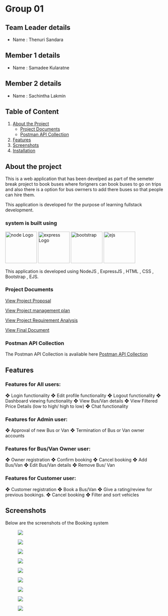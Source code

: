 # Group 01

## Team Leader details
- Name : Thenuri Sandara


## Member 1 details
- Name : Samadee Kularatne


## Member 2 details
- Name : Sachintha Lakmin


## Table of Content
1. [About the Project](#about-the-project)
    - [Project Documents](#project-document)
    - [Postman API Collection](#Postman-API-Collection)
2. [Features](#features)
3. [Screenshots](#screenshots)
4. [Installation](#installation)


## About the project

This is a web application that has been develped as part of the semeter break project to book buses where forigners can book buses to go on trips and also there is a option for bus owrners to add there buses so that people can hire them.

This application is developed for the purpose of learning fullstack development. 

### system is built using
<div>
<p align="center">
<p><a href="#" ><img src="public/images/node.jpg" width="100" alt="node Logo"></a>
<a href="#" ><img src="public/images/ex.png" width="100" alt="express Logo"></a>
<a href="#" ><img src="public/images/Bootstrap_logo.svg.png" width="100" alt="bootstrap"></a>
<a href="#" ><img src="public/images/ejs.png" width="100" alt="ejs"></a>
</p>
</div>
This application is developed using NodeJS , ExpressJS , HTML , CSS , Bootstrap , EJS.

### Project Documents
[View Project Proposal](https://github.com/Thenuri/G01-COMF4004-22/blob/main/Project%20Proposal%20(1).pdf)

[View Project management plan](https://github.com/Thenuri/G01-COMF4004-22/blob/main/G01-Project%20management%20plane.pdf)

[View Project Requirement Analysis](https://github.com/Thenuri/G01-COMF4004-22/blob/main/RA_txt.pdf)

[View Final Document](https://github.com/Thenuri/G01-COMF4004-22/blob/main/Group_01_Documents.pdf)

### Postman API Collection
The Postman API Collection is avaliable here 
[Postman API Collection]()


## Features

### Features for All users:
❖ Login functionality
❖ Edit profile functionality
❖ Logout functionality
❖ Dashboard viewing functionality
❖ View Bus/Van details
❖ View Filtered Price Details (low to high/ high to low)
❖ Chat functionality

### Features for Admin user:
❖ Approval of new Bus or Van
❖ Termination of Bus or Van owner accounts

### Features for Bus/Van Owner user:
❖ Owner registration
❖ Confirm booking
❖ Cancel booking
❖ Add Bus/Van
❖ Edit Bus/Van details
❖ Remove Bus/ Van

### Features for Customer user:
❖ Customer registration
❖ Book a Bus/Van
❖ Give a rating/review for previous bookings.
❖ Cancel booking
❖ Filter and sort vehicles

## Screenshots

Below are the screenshots of the Booking system

<figure>
<img src="public/Readme/Screenshot 2023-12-07 at 16-20-45 Home Page.png">
</figure>

<figure>
<img src="public/Readme/Screenshot 2023-12-07 at 16-25-46 Dashboard.png">
</figure>

<figure>
<img src="public/Readme/Screenshot 2023-12-07 at 16-25-59 My Profile.png">
</figure>

<figure>
<img src="public/Readme/Screenshot 2023-12-07 at 16-26-40 Vehicle page.png">
</figure>

<figure>
<img src="public/Readme/Screenshot 2023-12-07 at 16-26-55 Dashboard.png">
</figure>

<figure>
<img src="public/Readme/Screenshot 2023-12-07 at 16-27-13 SignUp.png">
</figure>

<figure>
<img src="public/Readme/Screenshot 2023-12-07 at 16-27-24 Login.png">
</figure>

<figure>
<img src="public/Readme/Screenshot 2023-12-07 at 16-47-14 Vehicle Details page.png">
</figure>

<figure>
<img src="public/Readme/Screenshot 2023-12-07 at 16-50-45 Payment.png">
</figure>
